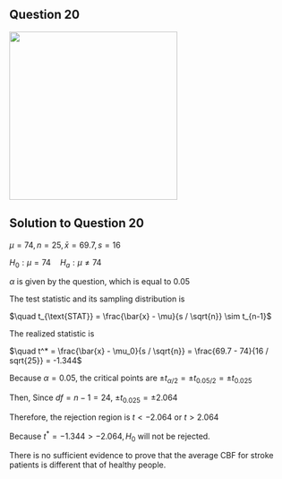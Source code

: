 ## Question 20
<img src="https://github.com/user-attachments/assets/bcd1875e-5706-4eb8-b4a0-883b4a692e0d" width="300">

## Solution to Question 20
$\mu = 74, n = 25, \bar{x} = 69.7, s = 16$ 

$H_0 : \mu = 74 \quad H_a : \mu \neq 74$

$\alpha$ is given by the question, which is equal to $0.05$

The test statistic and its sampling distribution is

$\quad t_{\text{STAT}} = \frac{\bar{x} - \mu}{s / \sqrt{n}} \sim t_{n-1}$

The realized statistic is

$\quad t^* = \frac{\bar{x} - \mu_0}{s / \sqrt{n}} = \frac{69.7 - 74}{16 / sqrt{25}} = -1.344$

Because $\alpha = 0.05$, the critical points are $\pm t_{\alpha / 2} = \pm t_{0.05 / 2} = \pm t_{0.025}$

Then, Since $df = n - 1 = 24$, $\pm t_{0.025} = \pm 2.064$

Therefore, the rejection region is $t < -2.064$ or $t > 2.064$

Because $t^* = -1.344 > -2.064, H_0$ will not be rejected.

There is no sufficient evidence to prove that the average CBF for stroke patients is different that of healthy people.
